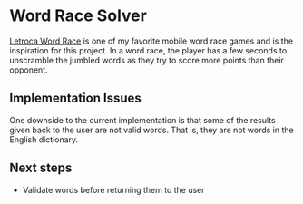 # Word Race Solver

[Letroca Word Race](https://play.google.com/store/apps/details?id=air.com.fanatee.wordrace&hl=en_US) is one of my favorite mobile word race games and is the inspiration for this project. In a word race, the player has a few seconds to unscramble the jumbled words as they try to score more points than their opponent. 

## Implementation Issues
One downside to the current implementation is that some of the results given back to the user are not valid words. That is, they are not words in the English dictionary.

## Next steps
+ Validate words before returning them to the user